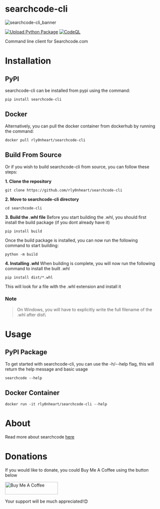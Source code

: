 # searchcode-cli

![searchcode-cli_banner](https://user-images.githubusercontent.com/74001397/203441377-ad53a2ab-16d6-42b3-bbec-542c9ed43534.png)

[![Upload Python Package](https://github.com/rly0nheart/searchcode-cli/actions/workflows/python-publish.yml/badge.svg)](https://github.com/rly0nheart/searchcode-cli/actions/workflows/python-publish.yml) [![CodeQL](https://github.com/rly0nheart/searchcode-cli/actions/workflows/codeql.yml/badge.svg)](https://github.com/rly0nheart/searchcode-cli/actions/workflows/codeql.yml)

Command line client for Searchcode.com

# Installation
## PyPI
searchcode-cli can be installed from pypi using the command:
```
pip install searchcode-cli
```
## Docker
Alternatively, you can pull the docker container from dockerhub by running the command:
```
docker pull rly0nheart/searchcode-cli
```
## Build From Source
Or if you wish to build searchcode-cli from source, you can follow these steps:

**1. Clone the repository**
```
git clone https://github.com/rly0nheart/searchcode-cli
```
**2. Move to searchcode-cli directory**
```
cd searchcode-cli
```
**3. Build the .whl file**
Before you start building the .whl, you should first install the build package (if you dont already have it)
```
pip install build
```
Once the build package is installed, you can now run the following command to start building:
```
python -m build
```
**4. Installing .whl**
When building is complete, you will now run the following command to install the built .whl
```
pip install dist/*.whl
```
This will look for a file with the .whl extension and install it

### Note
> On Windows, you will have to explicitly write the full filename of the .whl after dist\ 
# Usage
## PyPI Package
To get started with searchcode-cli, you can use the -h/--help flag, this will return the help message and basic usage
```
searchcode --help
```
## Docker Container
```
docker run -it rly0nheart/searchcode-cli --help
```

# About
Read more about searchcode [here](https://searchcode.com/about/)

# Donations
If you would like to donate, you could Buy Me A Coffee using the button below

<a href="https://www.buymeacoffee.com/189381184" target="_blank"><img src="https://cdn.buymeacoffee.com/buttons/default-orange.png" alt="Buy Me A Coffee" height="41" width="174"></a>

Your support will be much appreciated!😊
